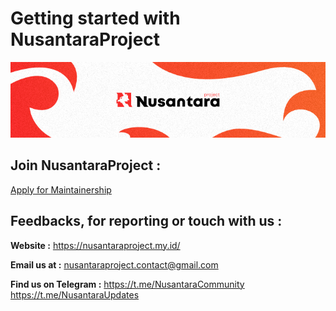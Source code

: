 
# Getting started with NusantaraProject

![NusantaraProject](https://github.com/NusantaraProject-ROM/Nusantara/blob/master/goodies/banner.png?raw=true)

## Join NusantaraProject :
[Apply for Maintainership](https://docs.google.com/forms/d/e/1FAIpQLSdy9LzwU-awSQF3wh7fkCM6JE6JrLKR6QM31JzbrB36UZg7xQ/viewform)

## Feedbacks, for reporting or touch with us :

**Website :** https://nusantaraproject.my.id/

**Email us at :** [nusantaraproject.contact@gmail.com](nusantaraproject.contact@gmail.com)

**Find us on Telegram :**
https://t.me/NusantaraCommunity
https://t.me/NusantaraUpdates
